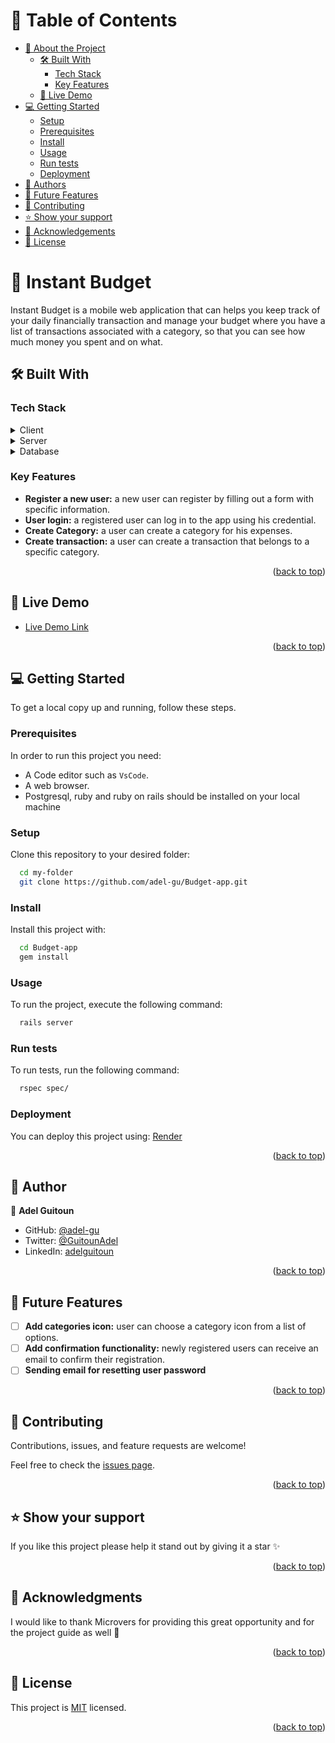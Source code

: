 <a name="readme-top"></a>

<!--
HOW TO USE:
This is an example of how you may give instructions on setting up your project locally.

Modify this file to match your project and remove sections that don't apply.

REQUIRED SECTIONS:
- Table of Contents
- About the Project
  - Built With
  - Live Demo
- Getting Started
- Authors
- Future Features
- Contributing
- Show your support
- Acknowledgements
- License

OPTIONAL SECTIONS:
- FAQ

After you're finished please remove all the comments and instructions!
-->

<!-- TABLE OF CONTENTS -->

# 📗 Table of Contents

- [📖 About the Project](#about-project)
  - [🛠 Built With](#built-with)
    - [Tech Stack](#tech-stack)
    - [Key Features](#key-features)
  - [🚀 Live Demo](#live-demo)
- [💻 Getting Started](#getting-started)
  - [Setup](#setup)
  - [Prerequisites](#prerequisites)
  - [Install](#install)
  - [Usage](#usage)
  - [Run tests](#run-tests)
  - [Deployment](#triangular_flag_on_post-deployment)
- [👥 Authors](#authors)
- [🔭 Future Features](#future-features)
- [🤝 Contributing](#contributing)
- [⭐️ Show your support](#support)
- [🙏 Acknowledgements](#acknowledgements)
- [📝 License](#license)

<!-- PROJECT DESCRIPTION -->

# 📖 Instant Budget <a name="about-project"></a>

Instant Budget is a mobile web application that can helps you keep track of your daily financially transaction and manage your budget where you have a list of transactions associated with a category, so that you can see how much money you spent and on what.

## 🛠 Built With <a name="built-with"></a>

### Tech Stack <a name="tech-stack"></a>

<details>
  <summary>Client</summary>
  <ul>
    <li>View Template Engine ".erb"</li>
  </ul>
</details>

<details>
  <summary>Server</summary>
  <ul>
    <li><a href="https://rubyonrails.org/">Ruby On Rails</a></li>
  </ul>
</details>

<details>
<summary>Database</summary>
  <ul>
    <li><a href="https://www.postgresql.org/">PostgreSQL</a></li>
  </ul>
</details>

<!-- Features -->

### Key Features <a name="key-features"></a>

- **Register a new user:** a new user can register by filling out a form with specific information.
- **User login:** a registered user can log in to the app using his credential.
- **Create Category:** a user can create a category for his expenses.
- **Create transaction:** a user can create a transaction that belongs to a specific category.

<p align="right">(<a href="#readme-top">back to top</a>)</p>

<!-- LIVE DEMO -->

## 🚀 Live Demo <a name="live-demo"></a>

- [Live Demo Link](https://instant-budget-app.onrender.com/)

<p align="right">(<a href="#readme-top">back to top</a>)</p>

<!-- GETTING STARTED -->

## 💻 Getting Started <a name="getting-started"></a>

To get a local copy up and running, follow these steps.

### Prerequisites

In order to run this project you need:
- A Code editor such as `VsCode`.
- A web browser.
- Postgresql, ruby and ruby on rails should be installed on your local machine

### Setup

Clone this repository to your desired folder:


```sh
  cd my-folder
  git clone https://github.com/adel-gu/Budget-app.git
```


### Install

Install this project with:

```sh
  cd Budget-app
  gem install
```

### Usage

To run the project, execute the following command:

```sh
  rails server
```


### Run tests

To run tests, run the following command:


```sh
  rspec spec/
```

### Deployment <a name="triangular_flag_on_post-deployment"></a>

You can deploy this project using: [Render](https://render.com/)

<p align="right">(<a href="#readme-top">back to top</a>)</p>

<!-- AUTHORS -->

## 👥 Author <a name="authors"></a>

👤 **Adel Guitoun**

- GitHub: [@adel-gu](https://github.com/adel-gu)
- Twitter: [@GuitounAdel](https://twitter.com/GuitounAdel)
- LinkedIn: [adelguitoun](https://linkedin.com/in/adelguitoun)


<p align="right">(<a href="#readme-top">back to top</a>)</p>

<!-- FUTURE FEATURES -->

## 🔭 Future Features <a name="future-features"></a>

- [ ] **Add categories icon:** user can choose a category icon from a list of options.
- [ ] **Add confirmation functionality:** newly registered users can receive an email to confirm their registration.
- [ ] **Sending email for resetting user password**

<p align="right">(<a href="#readme-top">back to top</a>)</p>

<!-- CONTRIBUTING -->

## 🤝 Contributing <a name="contributing"></a>

Contributions, issues, and feature requests are welcome!

Feel free to check the [issues page](../../issues/).

<p align="right">(<a href="#readme-top">back to top</a>)</p>

<!-- SUPPORT -->

## ⭐️ Show your support <a name="support"></a>

If you like this project please help it stand out by giving it a star ✨

<p align="right">(<a href="#readme-top">back to top</a>)</p>

## 🙏 Acknowledgments <a name="acknowledgements"></a>

I would like to thank Microvers for providing this great opportunity and for the project guide as well 👏

<p align="right">(<a href="#readme-top">back to top</a>)</p>

<!-- LICENSE -->

## 📝 License <a name="license"></a>

This project is [MIT](./MIT.md) licensed.

<p align="right">(<a href="#readme-top">back to top</a>)</p>
